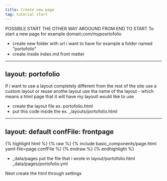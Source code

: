 ```yaml
---
title: Create new page
tag: tutorial start
---
```



POSSIBLE START THE OTHER WAY AROOUND FROM END TO START
To start a new page for example domain.com/myposrtofolio
 - create new folder with url i want to have
  for example a folder named "portofolio"
 - create inside index.md
  front matter
  ---
  layout: portofolio
  ---
  If i want to use a layout completely different from the rest of the site use a custom layout or reuse anothe layout
  use tha name of the layout - which means a html page that it will have my layoutI would like to use
   
 - create the layout file
  ex. portofolio.html
 - put this code inside the ex. _layouts/portofolio.html
  ----
   layout: default
   confFile: frontpage
   ---
   
{% highlight html %}
{% raw %}
 {% include basic_components/page.html yaml-file=page.confFile %}
   {% endraw %}
{% endhighlight %} 
 - _data/pages put the file that i wrote in layout/portofolio.html
   _data/pages/portofolio.yml


Next create the html through settings